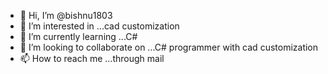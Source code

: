 - 👋 Hi, I’m @bishnu1803
- 👀 I’m interested in ...cad customization
- 🌱 I’m currently learning ...C#
- 💞️ I’m looking to collaborate on ...C# programmer with cad customization 
- 📫 How to reach me ...through mail

<!---
bishnu1803/bishnu1803 is a ✨ special ✨ repository because its `README.md` (this file) appears on your GitHub profile.
You can click the Preview link to take a look at your changes.
--->
